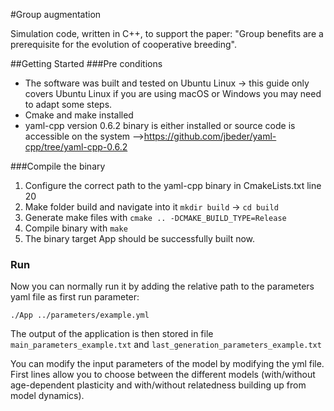 #Group augmentation

Simulation code, written in C++, to support the paper:
"Group benefits are a prerequisite for the evolution of cooperative breeding". 


##Getting Started
###Pre conditions

- The software was built and tested on Ubuntu Linux -> this guide only covers Ubuntu Linux if you are using macOS or Windows you may need to adapt some steps.
- Cmake and make installed
- yaml-cpp version 0.6.2 binary is either installed or source code is accessible on the system -->https://github.com/jbeder/yaml-cpp/tree/yaml-cpp-0.6.2

###Compile the binary

1. Configure the correct path to the yaml-cpp binary in CmakeLists.txt line 20
2. Make folder build and navigate into it `mkdir build` -> `cd build`
3. Generate make files with  `cmake .. -DCMAKE_BUILD_TYPE=Release`
4. Compile binary with `make`
5. The binary target App should be successfully built now.

### Run

Now you can normally run it by adding the relative path to the parameters yaml file as first run parameter:

`./App ../parameters/example.yml`

The output of the application is then stored in file `main_parameters_example.txt` and `last_generation_parameters_example.txt`

You can modify the input parameters of the model by modifying the yml file. First lines allow you to choose between the different 
models (with/without age-dependent plasticity and with/without relatedness building up from model dynamics). 